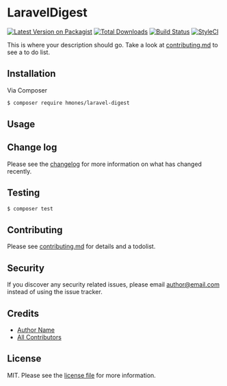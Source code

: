 # LaravelDigest

[![Latest Version on Packagist][ico-version]][link-packagist]
[![Total Downloads][ico-downloads]][link-downloads]
[![Build Status][ico-travis]][link-travis]
[![StyleCI][ico-styleci]][link-styleci]

This is where your description should go. Take a look at [contributing.md](contributing.md) to see a to do list.

## Installation

Via Composer

``` bash
$ composer require hmones/laravel-digest
```

## Usage

## Change log

Please see the [changelog](changelog.md) for more information on what has changed recently.

## Testing

``` bash
$ composer test
```

## Contributing

Please see [contributing.md](contributing.md) for details and a todolist.

## Security

If you discover any security related issues, please email author@email.com instead of using the issue tracker.

## Credits

- [Author Name][link-author]
- [All Contributors][link-contributors]

## License

MIT. Please see the [license file](license.md) for more information.

[ico-version]: https://img.shields.io/packagist/v/hmones/laravel-digest.svg?style=flat-square
[ico-downloads]: https://img.shields.io/packagist/dt/hmones/laravel-digest.svg?style=flat-square
[ico-travis]: https://img.shields.io/travis/hmones/laravel-digest/master.svg?style=flat-square
[ico-styleci]: https://styleci.io/repos/12345678/shield

[link-packagist]: https://packagist.org/packages/hmones/laravel-digest
[link-downloads]: https://packagist.org/packages/hmones/laravel-digest
[link-travis]: https://travis-ci.org/hmones/laravel-digest
[link-styleci]: https://styleci.io/repos/12345678
[link-author]: https://github.com/hmones
[link-contributors]: ../../contributors
